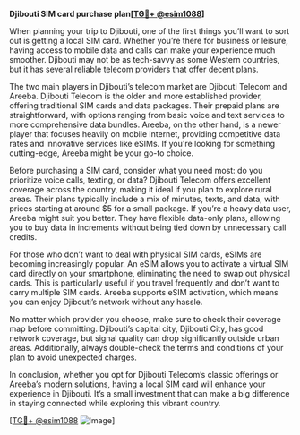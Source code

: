 **Djibouti SIM card purchase plan[[TG💪+ @esim1088](https://t.me/s/esim1088)]**

When planning your trip to Djibouti, one of the first things you’ll want to sort out is getting a local SIM card. Whether you’re there for business or leisure, having access to mobile data and calls can make your experience much smoother. Djibouti may not be as tech-savvy as some Western countries, but it has several reliable telecom providers that offer decent plans.

The two main players in Djibouti’s telecom market are Djibouti Telecom and Areeba. Djibouti Telecom is the older and more established provider, offering traditional SIM cards and data packages. Their prepaid plans are straightforward, with options ranging from basic voice and text services to more comprehensive data bundles. Areeba, on the other hand, is a newer player that focuses heavily on mobile internet, providing competitive data rates and innovative services like eSIMs. If you're looking for something cutting-edge, Areeba might be your go-to choice.

Before purchasing a SIM card, consider what you need most: do you prioritize voice calls, texting, or data? Djibouti Telecom offers excellent coverage across the country, making it ideal if you plan to explore rural areas. Their plans typically include a mix of minutes, texts, and data, with prices starting at around $5 for a small package. If you’re a heavy data user, Areeba might suit you better. They have flexible data-only plans, allowing you to buy data in increments without being tied down by unnecessary call credits.

For those who don’t want to deal with physical SIM cards, eSIMs are becoming increasingly popular. An eSIM allows you to activate a virtual SIM card directly on your smartphone, eliminating the need to swap out physical cards. This is particularly useful if you travel frequently and don’t want to carry multiple SIM cards. Areeba supports eSIM activation, which means you can enjoy Djibouti’s network without any hassle.

No matter which provider you choose, make sure to check their coverage map before committing. Djibouti’s capital city, Djibouti City, has good network coverage, but signal quality can drop significantly outside urban areas. Additionally, always double-check the terms and conditions of your plan to avoid unexpected charges.

In conclusion, whether you opt for Djibouti Telecom’s classic offerings or Areeba’s modern solutions, having a local SIM card will enhance your experience in Djibouti. It’s a small investment that can make a big difference in staying connected while exploring this vibrant country.

[[TG💪+ @esim1088](https://t.me/s/esim1088) ![Image](https://i.postimg.cc/Y0z9fWf4/image.png)]